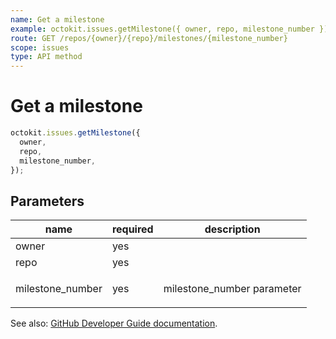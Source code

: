 ```yaml
---
name: Get a milestone
example: octokit.issues.getMilestone({ owner, repo, milestone_number })
route: GET /repos/{owner}/{repo}/milestones/{milestone_number}
scope: issues
type: API method
---
```


# Get a milestone

```js
octokit.issues.getMilestone({
  owner,
  repo,
  milestone_number,
});
```

## Parameters

<table>
  <thead>
    <tr>
      <th>name</th>
      <th>required</th>
      <th>description</th>
    </tr>
  </thead>
  <tbody>
    <tr><td>owner</td><td>yes</td><td>

</td></tr>
<tr><td>repo</td><td>yes</td><td>

</td></tr>
<tr><td>milestone_number</td><td>yes</td><td>

milestone_number parameter

</td></tr>
  </tbody>
</table>

See also: [GitHub Developer Guide documentation](https://docs.github.com/rest/reference/issues#get-a-milestone).
